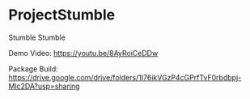 # ProjectStumble
Stumble Stumble

Demo Video:
https://youtu.be/8AyRoiCeDDw

Package Build:
https://drive.google.com/drive/folders/1I76ikVGzP4cGPrfTvF0rbdbpj-Mlc2DA?usp=sharing
